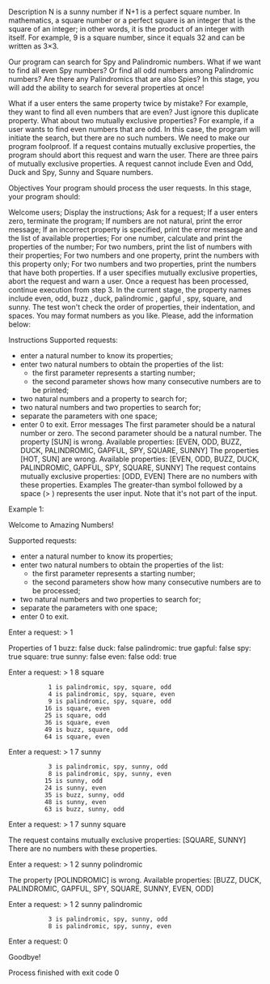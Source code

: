 Description
N is a sunny number if N+1 is a perfect square number. In mathematics, a square number or a perfect square is an integer that is the square of an integer; in other words, it is the product of an integer with itself. For example, 9 is a square number, since it equals 32 and can be written as 3×3.

Our program can search for Spy and Palindromic numbers. What if we want to find all even Spy numbers? Or find all odd numbers among Palindromic numbers? Are there any Palindromics that are also Spies? In this stage, you will add the ability to search for several properties at once!

What if a user enters the same property twice by mistake? For example, they want to find all even numbers that are even? Just ignore this duplicate property. What about two mutually exclusive properties? For example, if a user wants to find even numbers that are odd. In this case, the program will initiate the search, but there are no such numbers. We need to make our program foolproof. If a request contains mutually exclusive properties, the program should abort this request and warn the user. There are three pairs of mutually exclusive properties. A request cannot include Even and Odd, Duck and Spy, Sunny and Square numbers.

Objectives
Your program should process the user requests. In this stage, your program should:

Welcome users;
Display the instructions;
Ask for a request;
If a user enters zero, terminate the program;
If numbers are not natural, print the error message;
If an incorrect property is specified, print the error message and the list of available properties;
For one number, calculate and print the properties of the number;
For two numbers, print the list of numbers with their properties;
For two numbers and one property, print the numbers with this property only;
For two numbers and two properties, print the numbers that have both properties.
If a user specifies mutually exclusive properties, abort the request and warn a user.
Once a request has been processed, continue execution from step 3.
In the current stage, the property names include even, odd, buzz , duck, palindromic , gapful , spy, square, and sunny. The test won't check the order of properties, their indentation, and spaces. You may format numbers as you like. Please, add the information below:

Instructions
Supported requests:
- enter a natural number to know its properties; 
- enter two natural numbers to obtain the properties of the list:
  * the first parameter represents a starting number;
  * the second parameter shows how many consecutive numbers are to be printed;
- two natural numbers and a property to search for;
- two natural numbers and two properties to search for;
- separate the parameters with one space;
- enter 0 to exit.
Error messages
The first parameter should be a natural number or zero.
The second parameter should be a natural number.
The property [SUN] is wrong.
Available properties: [EVEN, ODD, BUZZ, DUCK, PALINDROMIC, GAPFUL, SPY, SQUARE, SUNNY]
The properties [HOT, SUN] are wrong.
Available properties: [EVEN, ODD, BUZZ, DUCK, PALINDROMIC, GAPFUL, SPY, SQUARE, SUNNY]
The request contains mutually exclusive properties: [ODD, EVEN]
There are no numbers with these properties.
Examples
The greater-than symbol followed by a space (> ) represents the user input. Note that it's not part of the input.

Example 1:

Welcome to Amazing Numbers!

Supported requests:
- enter a natural number to know its properties;
- enter two natural numbers to obtain the properties of the list:
  * the first parameter represents a starting number;
  * the second parameters show how many consecutive numbers are to be processed;
- two natural numbers and two properties to search for;
- separate the parameters with one space;
- enter 0 to exit.

Enter a request: > 1

Properties of 1
        buzz: false
        duck: false
 palindromic: true
      gapful: false
         spy: true
      square: true
       sunny: false
        even: false
         odd: true

Enter a request: > 1 8 square

               1 is palindromic, spy, square, odd
               4 is palindromic, spy, square, even
               9 is palindromic, spy, square, odd
              16 is square, even
              25 is square, odd
              36 is square, even
              49 is buzz, square, odd
              64 is square, even

Enter a request: > 1 7 sunny

               3 is palindromic, spy, sunny, odd
               8 is palindromic, spy, sunny, even
              15 is sunny, odd
              24 is sunny, even
              35 is buzz, sunny, odd
              48 is sunny, even
              63 is buzz, sunny, odd

Enter a request: > 1 7 sunny square

The request contains mutually exclusive properties: [SQUARE, SUNNY]
There are no numbers with these properties.

Enter a request: > 1 2 sunny polindromic

The property [POLINDROMIC] is wrong.
Available properties: [BUZZ, DUCK, PALINDROMIC, GAPFUL, SPY, SQUARE, SUNNY, EVEN, ODD]

Enter a request: > 1 2 sunny palindromic

               3 is palindromic, spy, sunny, odd
               8 is palindromic, spy, sunny, even

Enter a request: 0

Goodbye!

Process finished with exit code 0
